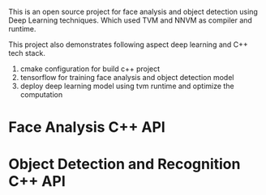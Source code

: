 This is an open source project for face analysis and object detection using Deep Learning techniques.
Which used TVM and NNVM as compiler and runtime.

This project also demonstrates following aspect deep learning and C++ tech stack.
1. cmake configuration for build c++ project
2. tensorflow for training face analysis and object detection model
3. deploy deep learning model using tvm runtime and optimize the computation


# Face Analysis C++ API


# Object Detection and Recognition C++ API


